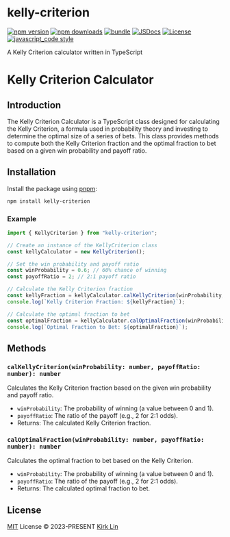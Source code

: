 # kelly-criterion

[![npm version][npm-version-src]][npm-version-href]
[![npm downloads][npm-downloads-src]][npm-downloads-href]
[![bundle][bundle-src]][bundle-href]
[![JSDocs][jsdocs-src]][jsdocs-href]
[![License][license-src]][license-href]
[![javascript_code style][code-style-image]][code-style-url]

A Kelly Criterion calculator written in TypeScript

#  Kelly Criterion Calculator

## Introduction

The Kelly Criterion Calculator is a TypeScript class designed for calculating the Kelly Criterion, a formula used in probability theory and investing to determine the optimal size of a series of bets. This class provides methods to compute both the Kelly Criterion fraction and the optimal fraction to bet based on a given win probability and payoff ratio.

## Installation

Install the package using [pnpm](https://pnpm.io/):

```bash
npm install kelly-criterion
```

### Example

```typescript
import { KellyCriterion } from "kelly-criterion";

// Create an instance of the KellyCriterion class
const kellyCalculator = new KellyCriterion();

// Set the win probability and payoff ratio
const winProbability = 0.6; // 60% chance of winning
const payoffRatio = 2; // 2:1 payoff ratio

// Calculate the Kelly Criterion fraction
const kellyFraction = kellyCalculator.calKellyCriterion(winProbability, payoffRatio);
console.log(`Kelly Criterion Fraction: ${kellyFraction}`);

// Calculate the optimal fraction to bet
const optimalFraction = kellyCalculator.calOptimalFraction(winProbability, payoffRatio);
console.log(`Optimal Fraction to Bet: ${optimalFraction}`);
```

## Methods

### `calKellyCriterion(winProbability: number, payoffRatio: number): number`

Calculates the Kelly Criterion fraction based on the given win probability and payoff ratio.

- `winProbability`: The probability of winning (a value between 0 and 1).
- `payoffRatio`: The ratio of the payoff (e.g., 2 for 2:1 odds).
- Returns: The calculated Kelly Criterion fraction.

### `calOptimalFraction(winProbability: number, payoffRatio: number): number`

Calculates the optimal fraction to bet based on the Kelly Criterion.

- `winProbability`: The probability of winning (a value between 0 and 1).
- `payoffRatio`: The ratio of the payoff (e.g., 2 for 2:1 odds).
- Returns: The calculated optimal fraction to bet.

## License

[MIT](./LICENSE) License &copy; 2023-PRESENT [Kirk Lin](https://github.com/kirklin)

<!-- Badges -->

[npm-version-src]: https://img.shields.io/npm/v/kelly-criterion?style=flat&colorA=080f12&colorB=3491fa
[npm-version-href]: https://npmjs.com/package/kelly-criterion
[npm-downloads-src]: https://img.shields.io/npm/dm/kelly-criterion?style=flat&colorA=080f12&colorB=3491fa
[npm-downloads-href]: https://npmjs.com/package/kelly-criterion
[bundle-src]: https://img.shields.io/bundlephobia/minzip/kelly-criterion?style=flat&colorA=080f12&colorB=3491fa&label=minzip
[bundle-href]: https://bundlephobia.com/result?p=kelly-criterion
[license-src]: https://img.shields.io/github/license/kirklin/kelly-criterion.svg?style=flat&colorA=080f12&colorB=3491fa
[license-href]: https://github.com/kirklin/kelly-criterion/blob/main/LICENSE
[jsdocs-src]: https://img.shields.io/badge/jsdocs-reference-080f12?style=flat&colorA=080f12&colorB=3491fa
[jsdocs-href]: https://www.jsdocs.io/package/kelly-criterion
[code-style-image]: https://img.shields.io/badge/code__style-%40kirklin%2Feslint--config-3491fa?style=flat&colorA=080f12&colorB=3491fa
[code-style-url]: https://github.com/kirklin/eslint-config/
